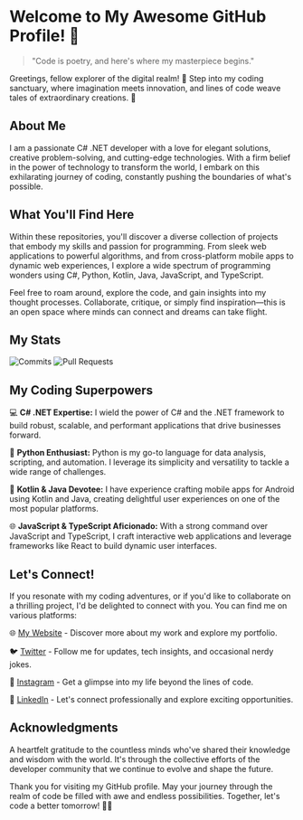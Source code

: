 # Welcome to My Awesome GitHub Profile! 🚀

> "Code is poetry, and here's where my masterpiece begins."

Greetings, fellow explorer of the digital realm! 👋 Step into my coding sanctuary, where imagination meets innovation, and lines of code weave tales of extraordinary creations. 🌌

## About Me

I am a passionate C# .NET developer with a love for elegant solutions, creative problem-solving, and cutting-edge technologies. With a firm belief in the power of technology to transform the world, I embark on this exhilarating journey of coding, constantly pushing the boundaries of what's possible.

## What You'll Find Here

Within these repositories, you'll discover a diverse collection of projects that embody my skills and passion for programming. From sleek web applications to powerful algorithms, and from cross-platform mobile apps to dynamic web experiences, I explore a wide spectrum of programming wonders using C#, Python, Kotlin, Java, JavaScript, and TypeScript.

Feel free to roam around, explore the code, and gain insights into my thought processes. Collaborate, critique, or simply find inspiration—this is an open space where minds can connect and dreams can take flight.

## My Stats

![Commits](https://img.shields.io/github/commit-activity/w/PhillippPatzelt/PhillippPatzelt?color=green&label=Commits&style=flat-square)
![Pull Requests](https://img.shields.io/github/issues-pr/PhillippPatzelt/PhillippPatzelt?color=blue&label=Pull%20Requests&style=flat-square)

## My Coding Superpowers

💻 **C# .NET Expertise:** I wield the power of C# and the .NET framework to build robust, scalable, and performant applications that drive businesses forward.

🐍 **Python Enthusiast:** Python is my go-to language for data analysis, scripting, and automation. I leverage its simplicity and versatility to tackle a wide range of challenges.

📱 **Kotlin & Java Devotee:** I have experience crafting mobile apps for Android using Kotlin and Java, creating delightful user experiences on one of the most popular platforms.

🌐 **JavaScript & TypeScript Aficionado:** With a strong command over JavaScript and TypeScript, I craft interactive web applications and leverage frameworks like React to build dynamic user interfaces.

## Let's Connect!

If you resonate with my coding adventures, or if you'd like to collaborate on a thrilling project, I'd be delighted to connect with you. You can find me on various platforms:

🌐 [My Website](https://www.example.com) - Discover more about my work and explore my portfolio.

🐦 [Twitter](https://twitter.com/YourTwitterHandle) - Follow me for updates, tech insights, and occasional nerdy jokes.

📸 [Instagram](https://www.instagram.com/YourInstagramHandle) - Get a glimpse into my life beyond the lines of code.

👔 [LinkedIn](https://www.linkedin.com/in/YourLinkedInProfile) - Let's connect professionally and explore exciting opportunities.

## Acknowledgments

A heartfelt gratitude to the countless minds who've shared their knowledge and wisdom with the world. It's through the collective efforts of the developer community that we continue to evolve and shape the future.

Thank you for visiting my GitHub profile. May your journey through the realm of code be filled with awe and endless possibilities. Together, let's code a better tomorrow! 🌈✨

